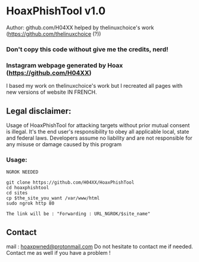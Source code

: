 # HoaxPhishTool v1.0

 Author: github.com/H04XX helped by thelinuxchoice's work (https://github.com/thelinuxchoice (?))

### Don't copy this code without give me the credits, nerd! 

### Instagram webpage generated by Hoax (https://github.com/H04XX)
I based my work on thelinuxchoice's work but I recreated all pages with new versions of website IN FRENCH. 

## Legal disclaimer:
Usage of HoaxPhishTool for attacking targets without prior mutual consent is illegal. It's the end user's responsibility to obey all applicable local, state and federal laws. Developers assume no liability and are not responsible for any misuse or damage caused by this program 


### Usage:
```
NGROK NEEDED

git clone https://github.com/H04XX/HoaxPhishTool
cd hoaxphishtool
cd sites
cp $the_site_you_want /var/www/html
sudo ngrok http 80

The link will be : "Forwarding : URL_NGROK/$site_name"

```
## Contact

mail : hoaxpwned@protonmail.com Do not hesitate to contact me if needed. Contact me as well if you have a problem ! 
